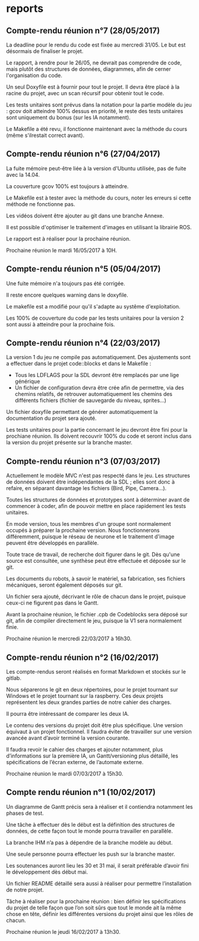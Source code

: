 ﻿# reports

## Compte-rendu réunion n°7 (28/05/2017)

La deadline pour le rendu du code est fixée au mercredi 31/05. Le but est désormais de finaliser le projet.

Le rapport, à rendre pour le 26/05, ne devrait pas comprendre de code, mais plutôt des structures de données, diagrammes, afin de cerner l'organisation du code.

Un seul Doxyfile est à fournir pour tout le projet. Il devra être placé à la racine du projet, avec un scan récursif pour obtenir tout le code.

Les tests unitaires sont prévus dans la notation pour la partie modèle du jeu : gcov doit atteindre 100% dessus en priorité, le reste des tests unitaires sont uniquement du bonus (sur les IA notamment).

Le Makefile a été revu, il fonctionne maintenant avec la méthode du cours (même s'ilrestait correct avant).


## Compte-rendu réunion n°6 (27/04/2017)

La fuite mémoire peut-être liée à la version d'Ubuntu utilisée, pas de fuite avec la 14.04.

La couverture gcov 100% est toujours à atteindre.

Le Makefile est à tester avec la méthode du cours, noter les erreurs si cette méthode ne fonctionne pas.

Les vidéos doivent être ajouter au git dans une branche Annexe.

Il est possible d'optimiser le traitement d'images en utilisant la librairie ROS.

Le rapport est à réaliser pour la prochaine réunion.

Prochaine réunion le mardi 16/05/2017 à 10H.


## Compte-rendu réunion n°5 (05/04/2017)

Une fuite mémoire n'a toujours pas été corrigée.

Il reste encore quelques warning dans le doxyfile.

Le makefile est a modifié pour qu'il s'adapte au systême d'exploitation.

Les 100% de couverture du code par les tests unitaires pour la version 2 sont aussi à atteindre pour la prochaine fois.


## Compte-rendu réunion n°4 (22/03/2017)

La version 1 du jeu ne compile pas automatiquement. Des ajustements sont a effectuer dans le projet code::blocks et dans le Makefile :
- Tous les LDFLAGS pour la SDL devront être remplacés par une lige générique
- Un fichier de configuration devra être crée afin de permettre, via des chemins relatifs, de retrouver automatiquement les chemins des différents fichiers (fichier de sauvegarde du niveau, sprites...)

Un fichier doxyfile permettant de générer automatiquement la documentation du projet sera ajouté.

Les tests unitaires pour la partie concernant le jeu devront être fini pour la prochiane réunion. Ils doivent recouvrir 100% du code et seront inclus dans la version du projet présente sur la branche master.


## Compte-rendu réunion n°3 (07/03/2017)

Actuellement le modèle MVC n'est pas respecté dans le jeu. Les structures de données doivent être indépendantes de la SDL ; elles sont donc à refaire, en séparant davantage les fichiers (Bird, Pipe, Camera...).

Toutes les structures de données et prototypes sont à déterminer avant de commencer à coder, afin de pouvoir mettre en place rapidement les tests unitaires.

En mode version, tous les membres d'un groupe sont normalement occupés à préparer la prochaine version. Nous fonctionnerons différemment, puisque le réseau de neurone et le traitement d'image peuvent être développés en parallèle.

Toute trace de travail, de recherche doit figurer dans le git. Dès qu'une source est consultée, une synthèse peut être effectuée et déposée sur le git.

Les documents du robots, à savoir le matériel, sa fabrication, ses fichiers mécaniques, seront également déposés sur git.

Un fichier sera ajouté, décrivant le rôle de chacun dans le projet, puisque ceux-ci ne figurent pas dans le Gantt.

Avant la prochaine réunion, le fichier .cpb de Codeblocks sera déposé sur git, afin de compiler directement le jeu, puisque la V1 sera normalement finie. 

Prochaine réunion le mercredi 22/03/2017 à 16h30.


## Compte-rendu réunion n°2 (16/02/2017)

Les compte-rendus seront réalisés en format Markdown et stockés sur le gitlab.

Nous séparerons le git en deux répertoires, pour le projet tournant sur Windows et le projet tournant sur la raspberry. Ces deux projets représentent les deux grandes parties de notre cahier des charges.

Il pourra être intéressant de comparer les deux IA.

Le contenu des versions du projet doit être plus spécifique. Une version équivaut à un projet fonctionnel. Il faudra éviter de travailler sur une version avancée avant d’avoir terminé la version courante.

Il faudra revoir le cahier des charges et ajouter notamment, plus d’informations sur la première IA, un Gantt/versioning plus détaillé, les spécifications de l’écran externe, de l’automate externe.

Prochaine réunion le mardi 07/03/2017 à 15h30.


## Compte rendu réunion n°1 (10/02/2017)

Un diagramme de Gantt précis sera à réaliser et il contiendra notamment les phases de test.

Une tâche à effectuer dès le début est la définition des structures de données, de cette façon tout le monde pourra travailler en parallèle.

La branche IHM n’a pas à dépendre de la branche modèle au début.

Une seule personne pourra effectuer les push sur la branche master.

Les soutenances auront lieu les 30 et 31 mai, il serait préférable d’avoir fini le développement dès début mai.

Un fichier README détaillé sera aussi à réaliser pour permettre l’installation de notre projet.

Tâche à réaliser pour la prochaine réunion : bien définir les spécifications du projet de telle façon que l’on soit sûrs que tout le monde ait la même chose en tête, définir les différentes versions du projet ainsi que les rôles de chacun.

Prochaine réunion le jeudi 16/02/2017 à 13h30.
